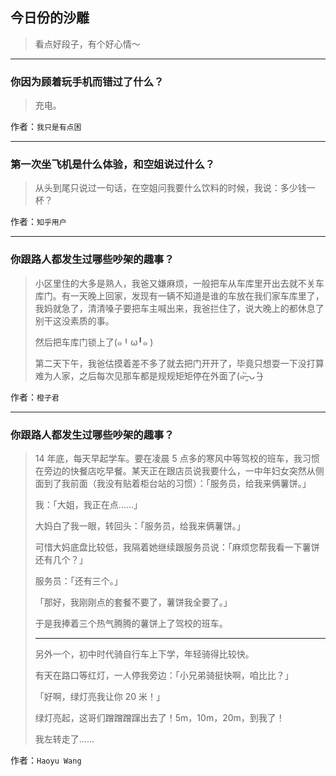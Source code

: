 ## 今日份的沙雕

> 看点好段子，有个好心情～


 
---

### 你因为顾着玩手机而错过了什么？

> 充电。


作者：`我只是有点困`

---

### 第一次坐飞机是什么体验，和空姐说过什么？

> 从头到尾只说过一句话，在空姐问我要什么饮料的时候，我说：多少钱一杯？


作者：`知乎用户`

---

### 你跟路人都发生过哪些吵架的趣事？

> 小区里住的大多是熟人，我爸又嫌麻烦，一般把车从车库里开出去就不关车库门。有一天晚上回家，发现有一辆不知道是谁的车放在我们家车库里了，我妈就急了，清清嗓子要把车主喊出来，我爸拦住了，说大晚上的都休息了别干这没素质的事。
> 
> 然后把车库门锁上了(๑╹ω╹๑ )
> 
> 第二天下午，我爸估摸着差不多了就去把门开开了，毕竟只想耍一下没打算难为人家，之后每次见那车都是规规矩矩停在外面了(๑˃̶͈̀ ᴗ ˂̶͈́)


作者：`橙子君`

---

### 你跟路人都发生过哪些吵架的趣事？

> 14 年底，每天早起学车。要在凌晨 5 点多的寒风中等驾校的班车，我习惯在旁边的快餐店吃早餐。某天正在跟店员说我要什么，一中年妇女突然从侧面到了我前面（我没有贴着柜台站的习惯）：「服务员，给我来俩薯饼。」
> 
> 我：「大姐，我正在点……」
> 
> 大妈白了我一眼，转回头：「服务员，给我来俩薯饼。」
> 
> 可惜大妈底盘比较低，我隔着她继续跟服务员说：「麻烦您帮我看一下薯饼还有几个？」
> 
> 服务员：「还有三个。」
> 
> 「那好，我刚刚点的套餐不要了，薯饼我全要了。」
> 
> 于是我捧着三个热气腾腾的薯饼上了驾校的班车。
> 
> ---
> 
> 另外一个，初中时代骑自行车上下学，年轻骑得比较快。
> 
> 有天在路口等红灯，一人停我旁边：「小兄弟骑挺快啊，咱比比？」
> 
> 「好啊，绿灯亮我让你 20 米！」
> 
> 绿灯亮起，这哥们蹭蹭蹭蹿出去了！5m，10m，20m，到我了！
> 
> 我左转走了……


作者：`Haoyu Wang`